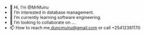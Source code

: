 - 👋 Hi, I’m @MrMuiru
- 👀 I’m interested in database management.
- 🌱 I’m currently learning software engineering. 
- 💞️ I’m looking to collaborate on ...
- 📫 How to reach me,duncmuiru@gmail.com or call +25412381170

<!---
MrMuiru/MrMuiru is a ✨ special ✨ repository because its `README.md` (this file) appears on your GitHub profile.
You can click the Preview link to take a look at your changes.
--->
